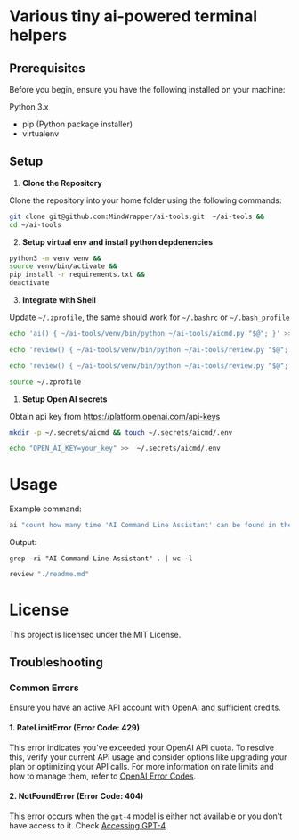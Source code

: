 # Various tiny ai-powered terminal helpers

## Prerequisites
Before you begin, ensure you have the following installed on your machine:

Python 3.x

- pip (Python package installer)
- virtualenv

## Setup

1. **Clone the Repository**

Clone the repository into your home folder using the following commands:

```bash
git clone git@github.com:MindWrapper/ai-tools.git  ~/ai-tools &&
cd ~/ai-tools
```

2. **Setup virtual env and install python depdenencies**

```bash
python3 -m venv venv &&
source venv/bin/activate &&
pip install -r requirements.txt &&
deactivate
```

3. **Integrate with Shell**

Update `~/.zprofile`, the same should work for `~/.bashrc` or  `~/.bash_profile`

```bash
echo 'ai() { ~/ai-tools/venv/bin/python ~/ai-tools/aicmd.py "$@"; }' >> ~/.zprofile  &&
```

```bash
echo 'review() { ~/ai-tools/venv/bin/python ~/ai-tools/review.py "$@"; }' >> ~/.zprofile  &&
```

```bash
echo 'review() { ~/ai-tools/venv/bin/python ~/ai-tools/review.py "$@"; }' >> ~/.zprofile  &&
```

```bash
source ~/.zprofile
```

1. **Setup Open AI secrets**

Obtain api key from https://platform.openai.com/api-keys

```bash
mkdir -p ~/.secrets/aicmd && touch ~/.secrets/aicmd/.env
```

```bash
echo "OPEN_AI_KEY=your_key" >>  ~/.secrets/aicmd/.env
```

# Usage

Example command:

```bash
ai "count how many time 'AI Command Line Assistant' can be found in the current dir"
```

Output:

`grep -ri "AI Command Line Assistant" . | wc -l`


```bash
review "./readme.md"
```


# License

This project is licensed under the MIT License.

## Troubleshooting

### Common Errors
Ensure you have an active API account with OpenAI and sufficient credits.

#### 1. RateLimitError (Error Code: 429)
This error indicates you've exceeded your OpenAI API quota. To resolve this, verify your current API usage and consider options like upgrading your plan or optimizing your API calls. For more information on rate limits and how to manage them, refer to [OpenAI Error Codes](https://platform.openai.com/docs/guides/error-codes/api-errors).

#### 2. NotFoundError (Error Code: 404)
This error occurs when the `gpt-4` model is either not available or you don't have access to it. Check [Accessing GPT-4](https://help.openai.com/en/articles/7102672-how-can-i-access-gpt-4).





